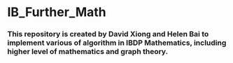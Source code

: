 # IB_Further_Math
### This repository is created by David Xiong and Helen Bai to implement various of algorithm in IBDP Mathematics, including higher level of mathematics and graph theory.
